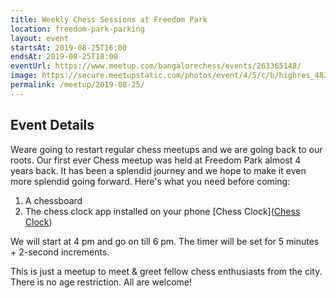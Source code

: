 ```yaml
---
title: Weekly Chess Sessions at Freedom Park
location: freedom-park-parking
layout: event
startsAt: 2019-08-25T16:00
endsAt: 2019-08-25T18:00
eventUrl: https://www.meetup.com/bangalorechess/events/263365148/
image: https://secure.meetupstatic.com/photos/event/4/5/c/b/highres_482177867.jpeg
permalink: /meetup/2019-08-25/
---
```

## Event Details
Weare going to restart regular chess meetups and we are going back to our roots. Our first ever Chess meetup was held at Freedom Park almost 4 years back. It has been a splendid journey and we hope to make it even more splendid going forward.
Here's what you need before coming:
1. A chessboard
1. The chess clock app installed on your phone
[Chess Clock]([Chess Clock](https://play.google.com/store/apps/details?id=com.chess.clock))

We will start at 4 pm and go on till 6 pm. The timer will be set for 5 minutes + 2-second increments.

This is just a meetup to meet & greet fellow chess enthusiasts from the city. There is no age restriction. All are welcome!


